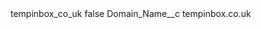 <?xml version="1.0" encoding="UTF-8"?>
<CustomMetadata xmlns="http://soap.sforce.com/2006/04/metadata" xmlns:xsi="http://www.w3.org/2001/XMLSchema-instance" xmlns:xsd="http://www.w3.org/2001/XMLSchema">
    <label>tempinbox_co_uk</label>
    <protected>false</protected>
    <values>
        <field>Domain_Name__c</field>
        <value xsi:type="xsd:string">tempinbox.co.uk</value>
    </values>
</CustomMetadata>
